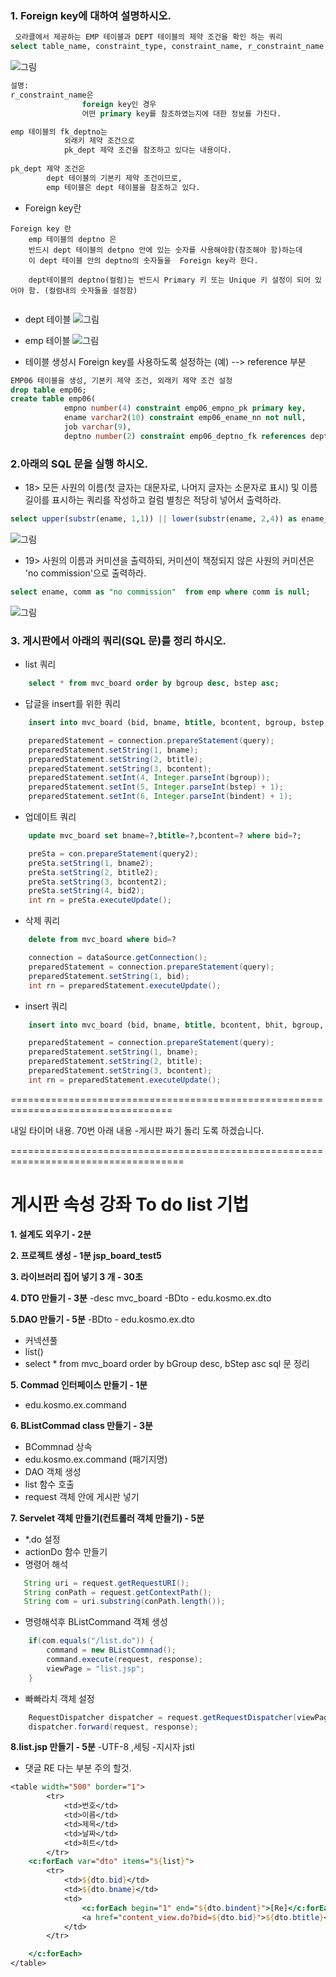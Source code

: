 ### 1. Foreign key에 대하여 설명하시오.
```sql
 오라클에서 제공하는 EMP 테이블과 DEPT 테이블의 제약 조건을 확인 하는 쿼리
select table_name, constraint_type, constraint_name, r_constraint_name from user_constraints where table_name in ('dept', 'emp');
```
![그림](5.PNG)
```sql
설명: 
r_constraint_name은 
				foreign key인 경우 
				어떤 primary key를 참조하였는지에 대한 정보를 가진다. 

emp 테이블의 fk_deptno는 
			외래키 제약 조건으로 
			pk_dept 제약 조건을 참조하고 있다는 내용이다. 
			
pk_dept 제약 조건은 
		dept 테이블의 기본키 제약 조건이므로, 
		emp 테이블은 dept 테이블을 참조하고 있다.
```
- Foreign key란
```
Foreign key 란
	emp 테이블의 deptno 은
	반드시 dept 테이블의 detpno 안에 있는 숫자를 사용해야함(참조해야 함)하는데
	이 dept 테이블 안의 deptno의 숫자들을  Foreign key라 한다.
	
	dept테이블의 deptno(컬럼)는 반드시 Primary 키 또는 Unique 키 설정이 되어 있어야 함. (컬럼내의 숫자들을 설정함)
	
```

- dept 테이블
![그림](4.PNG)
- emp 테이블
![그림](3.PNG)

- 테이블 생성시 Foreign key를 사용하도록 설정하는 (예) --> reference 부분
```sql
EMP06 테이블을 생성, 기본키 제약 조건, 외래키 제약 조건 설정
drop table emp06;
create table emp06(
			empno number(4) constraint emp06_empno_pk primary key, 
			ename varchar2(10) constraint emp06_ename_nn not null, 
			job varchar(9), 
			deptno number(2) constraint emp06_deptno_fk references dept(deptno));
```			
### 2.아래의 SQL 문을 실행 하시오.

- 18> 모든 사원의 이름(첫 글자는 대문자로, 나머지 글자는 소문자로 표시) 및 이름 길이를 표시하는 쿼리를 작성하고 컬럼 별칭은 적당히 넣어서 출력하라.
```sql
select upper(substr(ename, 1,1)) || lower(substr(ename, 2,4)) as ename_with_first_upper, length(ename) as "NameLength" from emp;
```
![그림](1.PNG)
  
- 19> 사원의 이름과 커미션을 출력하되, 커미션이 책정되지 않은 사원의 커미션은 'no commission'으로 출력하라.
```sql
select ename, comm as "no commission"  from emp where comm is null;
```
![그림](2.PNG)
### 3. 게시판에서 아래의 쿼리(SQL 문)를 정리 하시오.
- list 쿼리
```sql
	select * from mvc_board order by bgroup desc, bstep asc;
```
- 답글을 insert를 위한 쿼리
```sql
	insert into mvc_board (bid, bname, btitle, bcontent, bgroup, bstep, bindent) values (mvc_board_seq.nextval, ?, ?, ?, ?, ?, ?);
```
```java
	preparedStatement = connection.prepareStatement(query);
	preparedStatement.setString(1, bname);
	preparedStatement.setString(2, btitle);
	preparedStatement.setString(3, bcontent);
	preparedStatement.setInt(4, Integer.parseInt(bgroup));
	preparedStatement.setInt(5, Integer.parseInt(bstep) + 1);
	preparedStatement.setInt(6, Integer.parseInt(bindent) + 1);
```

- 업데이트 쿼리
```sql
	update mvc_board set bname=?,btitle=?,bcontent=? where bid=?;
```
```java
	preSta = con.prepareStatement(query2);
	preSta.setString(1, bname2);
	preSta.setString(2, btitle2);
	preSta.setString(3, bcontent2);
	preSta.setString(4, bid2);
	int rn = preSta.executeUpdate();
```

- 삭제 쿼리
```sql
	delete from mvc_board where bid=?
```
```java
	connection = dataSource.getConnection();
	preparedStatement = connection.prepareStatement(query);
	preparedStatement.setString(1, bid);
	int rn = preparedStatement.executeUpdate();
```

- insert 쿼리
```sql
	insert into mvc_board (bid, bname, btitle, bcontent, bhit, bgroup, bstep, bindent) values (mvc_board_seq.nextval, ?, ?, ?, 0, mvc_board_seq.currval, 0, 0);
```
```java
	preparedStatement = connection.prepareStatement(query);
	preparedStatement.setString(1, bname);
	preparedStatement.setString(2, btitle);
	preparedStatement.setString(3, bcontent);
	int rn = preparedStatement.executeUpdate();
```


==================================================================================

내일 타이머 내용.
70번 아래 내용 -게시판 짜기 돌리 도록 하겠습니다.




====================================================================================

게시판 속성 강좌 
To do list 기법
=============================
__1. 설계도 외우기 - 2분__

__2. 프로젝트 생성 - 1분 jsp_board_test5__

__3. 라이브러리 집어 넣기 3 개 - 30초__

__4. DTO 만들기   - 3분__
-desc mvc_board
-BDto - edu.kosmo.ex.dto

__5.DAO 만들기   - 5분__
-BDto - edu.kosmo.ex.dto
- 커넥션풀 
- list()
- select * from mvc_board order by bGroup desc, bStep asc 
sql 문 정리 

__5. Commad 인터페이스 만들기 - 1분__
- edu.kosmo.ex.command

__6. BListCommad class 만들기 - 3분__
-  BCommnad 상속
-  edu.kosmo.ex.command (패기지명)
- DAO 객체 생성
- list 함수 호출 
- request 객체 안에 게시판 넣기

__7. Servelet 객체 만들기(컨트롤러 객체 만들기) - 5분__
 - *.do 설정
 - actionDo 함수 만들기
 - 명령어 해석 
 ```java
	String uri = request.getRequestURI();
	String conPath = request.getContextPath();
	String com = uri.substring(conPath.length());
```	
- 명령해석후 BListCommand 객체 생성
```java
	if(com.equals("/list.do")) {
		command = new BListCommnad();
		command.execute(request, response);
		viewPage = "list.jsp";			
	}
```	
- 빠빠라치 객체 설정
```java
	RequestDispatcher dispatcher = request.getRequestDispatcher(viewPage);
	dispatcher.forward(request, response);	
```
__8.list.jsp 만들기 - 5분__
-UTF-8 ,세팅
-지시자 jstl
- 댓글 RE 다는 부분 주의 할것.
```jsp
<table width="500" border="1">
		<tr>
			<td>번호</td>
			<td>이름</td>
			<td>제목</td>
			<td>날짜</td>
			<td>히트</td>			
		</tr>
	<c:forEach var="dto" items="${list}">
		<tr>
			<td>${dto.bid}</td>
			<td>${dto.bname}</td>
			<td>
				<c:forEach begin="1" end="${dto.bindent}">[Re]</c:forEach>
				<a href="content_view.do?bid=${dto.bid}">${dto.btitle}</a>
			</td>
		</tr>

	</c:forEach>
</table>
```


